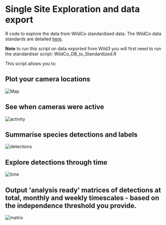 # Single Site Exploration and data export
R code to explore the data from WildCo standardised data. The WildCo data standards are detailed [here](https://docs.google.com/spreadsheets/d/1TP5ZHzp3EVE3SplrgC4mGzqQWly0cmro/edit?usp=sharing&ouid=116356192910674281375&rtpof=true&sd=true).

**Note** to run this script on data exported from Wild3 you will first need to run the standardiser script: WildCo_DB_to_Standardized.R 

This script allows you to:

## Plot your camera locations
![Map](https://user-images.githubusercontent.com/4758200/110359063-e45bcf00-7ff1-11eb-9a07-750090ae9cc6.png)
## See when cameras were active
![activity](https://wildlife.sites.olt.ubc.ca/files/2021/03/activity.jpg)
## Summarise species detections and labels
![detections](https://wildlife.sites.olt.ubc.ca/files/2021/03/detections.jpg)
## Explore detections through time
![time](https://wildlife.sites.olt.ubc.ca/files/2021/03/time.jpg)
## Output 'analysis ready' matrices of detections at total, monthly and weekly timescales - based on the independence threshold you provide.
![matrix](https://wildlife.sites.olt.ubc.ca/files/2021/03/output.jpg)
